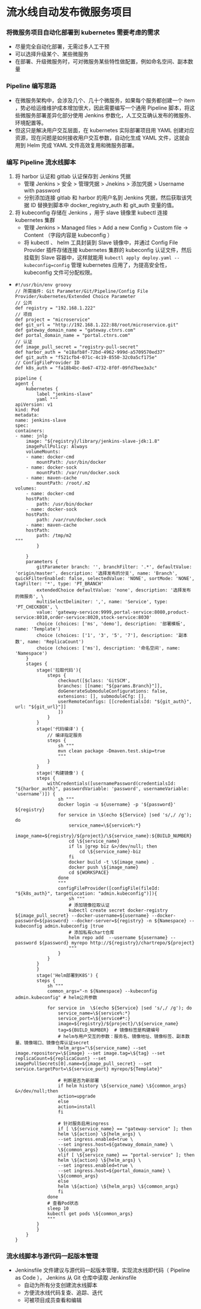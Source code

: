 # 流水线自动发布微服务项目
### 将微服务项目自动化部署到 kubernetes 需要考虑的需求
- 尽量完全自动化部署，无需过多人工干预
- 可以选择升级某个、某些微服务
- 在部署、升级微服务时，可对微服务某些特性做配置，例如命名空间、副本数量
### Pipeline 编写思路
- 在微服务架构中，会涉及几个、几十个微服务，如果每个服务都创建一个 item ，势必给运维维护成本增加很大，因此需要编写一个通用 Pipeline 脚本，将这些微服务部署差异化部分使用 Jenkins 参数化，人工交互确认发布的微服务、环境配置等。
- 但这只是解决用户交互层面，在 kubernetes 实际部署项目用 YAML 创建对应资源，现在问题是如何接收用户交互参数，自动化生成 YAML 文件，这就会用到 Helm 完成 YAML 文件高效复用和微服务部署。
### 编写 Pipeline 流水线脚本
1. 将 harbor 认证和 gitlab 认证保存到 Jenkins 凭据
    - 管理 Jenkins > 安全 > 管理凭据 > Jnekins > 添加凭据 > Username with password
    - 分别添加连接 gitlab 和 harbor 的用户名到 Jenkins 凭据，然后获取该凭据 ID 替换到脚本中 docker_registry_auth 和 git_auth 变量的值。
2. 将 kubeconfig 存储在 Jenkins ，用于 slave 镜像里 kubectl 连接 kubernetes 集群
    - 管理 Jenkins > Managed files > Add a new Config > Custom file -> Content （字段内容是 kubeconfig ）
    - 将 kubectl 、 helm 工具封装到 Slave 镜像中，并通过 Config File Provider 插件存储连接 kubernetes 集群的 kubeconfig 认证文件，然后挂载到 Slave 容器中，这样就能用 `kubectl apply deploy.yaml --kubeconfig=config` 管理 kubernetes 应用了，为提高安全性， kubeconfig 文件可分配权限。
- 
    ```jenkinspipeline
    #!/usr/bin/env groovy
    // 所需插件: Git Parameter/Git/Pipeline/Config File Provider/kubernetes/Extended Choice Parameter
    // 公共
    def registry = "192.168.1.222"
    // 项目
    def project = "microservice"
    def git_url = "http://192.168.1.222:88/root/microservice.git"
    def gateway_domain_name = "gateway.ctnrs.com"
    def portal_domain_name = "portal.ctnrs.com"
    // 认证
    def image_pull_secret = "registry-pull-secret"
    def harbor_auth = "e18afb8f-72bd-4962-999d-a5709570ed37"
    def git_auth = "f521cfb4-071c-4c19-8550-32c0a5cf175e"
    // ConfigFileProvider ID
    def k8s_auth = "fa18b4bc-8e67-4732-8f0f-09fd7bee3a3c"

    pipeline {
    agent {
        kubernetes {
            label "jenkins-slave"
            yaml """
    apiVersion: v1
    kind: Pod
    metadata:
    name: jenkins-slave
    spec:
    containers:
    - name: jnlp
        image: "${registry}/library/jenkins-slave-jdk:1.8"
        imagePullPolicy: Always
        volumeMounts:
        - name: docker-cmd
            mountPath: /usr/bin/docker
        - name: docker-sock
            mountPath: /var/run/docker.sock
        - name: maven-cache
            mountPath: /root/.m2
    volumes:
        - name: docker-cmd
        hostPath:
            path: /usr/bin/docker
        - name: docker-sock
        hostPath:
            path: /var/run/docker.sock
        - name: maven-cache
        hostPath:
            path: /tmp/m2
    """
            }
        
        }
        parameters {
            gitParameter branch: '', branchFilter: '.*', defaultValue: 'origin/master', description: '选择发布的分支', name: 'Branch', quickFilterEnabled: false, selectedValue: 'NONE', sortMode: 'NONE', tagFilter: '*', type: 'PT_BRANCH'        
            extendedChoice defaultValue: 'none', description: '选择发布的微服务', \
            multiSelectDelimiter: ',', name: 'Service', type: 'PT_CHECKBOX', \
            value: 'gateway-service:9999,portal-service:8080,product-service:8010,order-service:8020,stock-service:8030'
            choice (choices: ['ms', 'demo'], description: '部署模板', name: 'Template')
            choice (choices: ['1', '3', '5', '7'], description: '副本数', name: 'ReplicaCount')
            choice (choices: ['ms'], description: '命名空间', name: 'Namespace')
        }
        stages {
            stage('拉取代码'){
                steps {
                    checkout([$class: 'GitSCM', 
                    branches: [[name: "${params.Branch}"]], 
                    doGenerateSubmoduleConfigurations: false, 
                    extensions: [], submoduleCfg: [], 
                    userRemoteConfigs: [[credentialsId: "${git_auth}", url: "${git_url}"]]
                    ])
                }
            }
            stage('代码编译') {
                // 编译指定服务
                steps {
                    sh """
                    mvn clean package -Dmaven.test.skip=true
                    """
                }
            }
            stage('构建镜像') {
            steps {
                withCredentials([usernamePassword(credentialsId: "${harbor_auth}", passwordVariable: 'password', usernameVariable: 'username')]) {
                    sh """
                    docker login -u ${username} -p '${password}' ${registry}
                    for service in \$(echo ${Service} |sed 's/,/ /g'); do
                        service_name=\${service%:*}
                        image_name=${registry}/${project}/\${service_name}:${BUILD_NUMBER}
                        cd \${service_name}
                        if ls |grep biz &>/dev/null; then
                            cd \${service_name}-biz
                        fi
                        docker build -t \${image_name} .
                        docker push \${image_name}
                        cd ${WORKSPACE}
                    done
                    """
                    configFileProvider([configFile(fileId: "${k8s_auth}", targetLocation: "admin.kubeconfig")]){
                        sh """
                        # 添加镜像拉取认证
                        kubectl create secret docker-registry ${image_pull_secret} --docker-username=${username} --docker-password=${password} --docker-server=${registry} -n ${Namespace} --kubeconfig admin.kubeconfig |true
                        # 添加私有chart仓库
                        helm repo add  --username ${username} --password ${password} myrepo http://${registry}/chartrepo/${project}
                        """
                    }
                }
            }
            }
            stage('Helm部署到K8S') {
            steps {
                sh """
                common_args="-n ${Namespace} --kubeconfig admin.kubeconfig" # helm公共参数
                
                for service in  \$(echo ${Service} |sed 's/,/ /g'); do
                    service_name=\${service%:*}
                    service_port=\${service#*:}
                    image=${registry}/${project}/\${service_name}
                    tag=${BUILD_NUMBER}  # 镜像标签是构建编号
                    # helm与用户交互的参数：服务名、镜像地址、镜像标签、副本数量、镜像端口、镜像仓库认证secret
                    helm_args="\${service_name} --set image.repository=\${image} --set image.tag=\${tag} --set replicaCount=${replicaCount} --set imagePullSecrets[0].name=${image_pull_secret} --set service.targetPort=\${service_port} myrepo/${Template}"

                    # 判断是否为新部署
                    if helm history \${service_name} \${common_args} &>/dev/null;then
                    action=upgrade
                    else
                    action=install
                    fi

                    # 针对服务启用ingress
                    if [ \${service_name} == "gateway-service" ]; then
                    helm \${action} \${helm_args} \
                    --set ingress.enabled=true \
                    --set ingress.host=${gateway_domain_name} \
                    \${common_args}
                    elif [ \${service_name} == "portal-service" ]; then
                    helm \${action} \${helm_args} \
                    --set ingress.enabled=true \
                    --set ingress.host=${portal_domain_name} \
                    \${common_args}
                    else
                    helm \${action} \${helm_args} \${common_args}
                    fi
                done
                # 查看Pod状态
                sleep 10
                kubectl get pods \${common_args}
                """
            }
            }
        }
    }
    ```
### 流水线脚本与源代码一起版本管理
- Jenkinsfile 文件建议与源代码一起版本管理，实现流水线即代码（ Pipeline as Code ）， Jenkins 从 Git 仓库中读取 Jenkinsfile
    - 自动为所有分支创建流水线脚本
    - 方便流水线代码复查、追踪、迭代
    - 可被项目成员查看和编辑